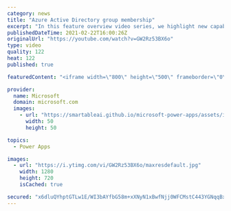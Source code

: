 ```yaml
---
category: news
title: "Azure Active Directory group membership"
excerpt: "In this feature overview video series, we highlight new capabilities included in the latest update to Microsoft Power Apps.  Power Apps Dataverse provides record level security to Azure Active Directory group membership types. Admins can easily set up and assign permissions to different Azure AD users,"
publishedDateTime: 2021-02-22T16:00:26Z
originalUrl: "https://youtube.com/watch?v=GW2Rz53BX6o"
type: video
quality: 122
heat: 122
published: true

featuredContent: "<iframe width=\"800\" height=\"500\" frameborder=\"0\" src=\"https://www.youtube.com/embed/GW2Rz53BX6o\" allow=\"accelerometer; autoplay; encrypted-media; gyroscope; picture-in-picture\" allowfullscreen></iframe>"

provider:
  name: Microsoft
  domain: microsoft.com
  images:
    - url: "https://smartableai.github.io/microsoft-power-apps/assets/images/organizations/microsoft.com-50x50.jpg"
      width: 50
      height: 50

topics:
  - Power Apps

images:
  - url: "https://i.ytimg.com/vi/GW2Rz53BX6o/maxresdefault.jpg"
    width: 1280
    height: 720
    isCached: true

secured: "x6dluQYhptGTLw1E/WI3bAYfbG58m+xXNyN1xBwfNjj0WFCMstC443YGNqqBxMCSRAk/Pis0FNdqTxHu6ODt9Yu3kI3h+tbPTDzbEhbmMqX0sYNoQ4yerfzTKQHJ2cYf5hJ2uJJlqSrCH2VF4QS4EVx3ct68M/D+A2uLjaW/+PGvW41vZEorvSBzUjYgMIOwxFwvQ+hrZ7bhrWZvQH0ehHzhUu4uPdW8URKomrabSg/2VKSzZ9apLIERuuQCjJqcjrDWkVH2BuKtOPAy9NycEd8w6YevBXGMDU46MBOcs0w8XhMPCs1m+J7gr4C9q3p/BwxAW2bRraDMial+ELwiS39xuhjJgHSe7n3+mvp6ZmoC3E+f4nfLG1W96CcPgT5JMr9PSTOnaR0lNjNA7qQsIpHMeLKeGf6ep8bZj0h0CJiOBbpkuzE9ZxNaGczSqHei;x+3NvuPo7hpTJ7Sx7uQtxA=="
---
```


